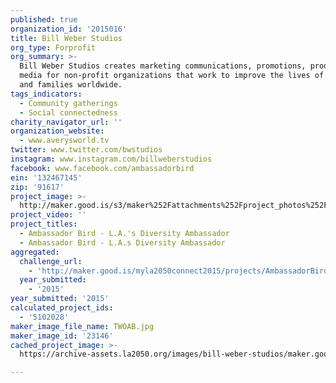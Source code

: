 ```yaml
---
published: true
organization_id: '2015016'
title: Bill Weber Studios
org_type: Forprofit
org_summary: >-
  Bill Weber Studios creates marketing communications, promotions, products and
  media for non-profit organizations that work to improve the lives of children
  and families worldwide.
tags_indicators:
  - Community gatherings
  - Social connectedness
charity_navigator_url: ''
organization_website:
  - www.averysworld.tv
twitter: www.twitter.com/bwstudios
instagram: www.instagram.com/billweberstudios
facebook: www.facebook.com/ambassadorbird
ein: '132467145'
zip: '91617'
project_image: >-
  http://maker.good.is/s3/maker%252Fattachments%252Fproject_photos%252Fimages%252F23146%252Fdisplay%252FTWOAB.jpg=c570x385
project_video: ''
project_titles:
  - Ambassador Bird - L.A.'s Diversity Ambassador
  - Ambassador Bird - L.A.s Diversity Ambassador
aggregated:
  challenge_url:
    - 'http://maker.good.is/myla2050connect2015/projects/AmbassadorBird.html'
  year_submitted:
    - '2015'
year_submitted: '2015'
calculated_project_ids:
  - '5102028'
maker_image_file_name: TWOAB.jpg
maker_image_id: '23146'
cached_project_image: >-
  https://archive-assets.la2050.org/images/bill-weber-studios/maker.good.is/s3/maker%252Fattachments%252Fproject_photos%252Fimages%252F23146%252Fdisplay%252FTWOAB.jpg=c570x385.jpg

---
```

